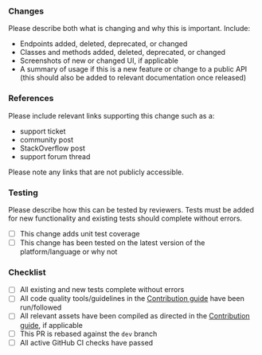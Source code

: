 ### Changes

Please describe both what is changing and why this is important. Include:

- Endpoints added, deleted, deprecated, or changed
- Classes and methods added, deleted, deprecated, or changed
- Screenshots of new or changed UI, if applicable
- A summary of usage if this is a new feature or change to a public API (this should also be added to relevant documentation once released)

### References

Please include relevant links supporting this change such as a:

- support ticket
- community post
- StackOverflow post
- support forum thread

Please note any links that are not publicly accessible.

### Testing

Please describe how this can be tested by reviewers. Tests must be added for new functionality and existing tests should complete without errors. 

* [ ] This change adds unit test coverage
* [ ] This change has been tested on the latest version of the platform/language or why not

### Checklist

* [ ] All existing and new tests complete without errors
* [ ] All code quality tools/guidelines in the [Contribution guide](CONTRIBUTION.md) have been run/followed
* [ ] All relevant assets have been compiled as directed in the [Contribution guide](CONTRIBUTION.md), if applicable
* [ ] This PR is rebased against the `dev` branch
* [ ] All active GitHub CI checks have passed